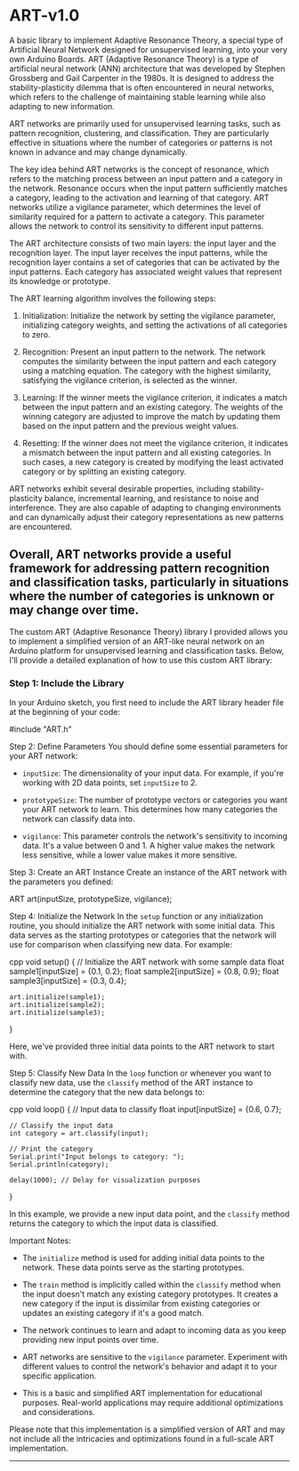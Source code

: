 # ART-v1.0
A basic library to implement Adaptive Resonance Theory, a special type of Artificial Neural Network designed for unsupervised learning, into your very own Arduino Boards. 
ART (Adaptive Resonance Theory) is a type of artificial neural network (ANN) architecture that was developed by Stephen Grossberg and Gail Carpenter in the 1980s. It is designed to address the stability-plasticity dilemma that is often encountered in neural networks, which refers to the challenge of maintaining stable learning while also adapting to new information.

ART networks are primarily used for unsupervised learning tasks, such as pattern recognition, clustering, and classification. They are particularly effective in situations where the number of categories or patterns is not known in advance and may change dynamically.

The key idea behind ART networks is the concept of resonance, which refers to the matching process between an input pattern and a category in the network. Resonance occurs when the input pattern sufficiently matches a category, leading to the activation and learning of that category. ART networks utilize a vigilance parameter, which determines the level of similarity required for a pattern to activate a category. This parameter allows the network to control its sensitivity to different input patterns.

The ART architecture consists of two main layers: the input layer and the recognition layer. The input layer receives the input patterns, while the recognition layer contains a set of categories that can be activated by the input patterns. Each category has associated weight values that represent its knowledge or prototype.

The ART learning algorithm involves the following steps:

1. Initialization: Initialize the network by setting the vigilance parameter, initializing category weights, and setting the activations of all categories to zero.

2. Recognition: Present an input pattern to the network. The network computes the similarity between the input pattern and each category using a matching equation. The category with the highest similarity, satisfying the vigilance criterion, is selected as the winner.

3. Learning: If the winner meets the vigilance criterion, it indicates a match between the input pattern and an existing category. The weights of the winning category are adjusted to improve the match by updating them based on the input pattern and the previous weight values.

4. Resetting: If the winner does not meet the vigilance criterion, it indicates a mismatch between the input pattern and all existing categories. In such cases, a new category is created by modifying the least activated category or by splitting an existing category.

ART networks exhibit several desirable properties, including stability-plasticity balance, incremental learning, and resistance to noise and interference. They are also capable of adapting to changing environments and can dynamically adjust their category representations as new patterns are encountered.

Overall, ART networks provide a useful framework for addressing pattern recognition and classification tasks, particularly in situations where the number of categories is unknown or may change over time.
----------------------------------------------------------------------------------------------------------------------------------------------------------------------

The custom ART (Adaptive Resonance Theory) library I provided allows you to implement a simplified version of an ART-like neural network on an Arduino platform for unsupervised learning and classification tasks. Below, I'll provide a detailed explanation of how to use this custom ART library:

### Step 1: Include the Library
In your Arduino sketch, you first need to include the ART library header file at the beginning of your code:


#include "ART.h"


Step 2: Define Parameters
You should define some essential parameters for your ART network:

- `inputSize`: The dimensionality of your input data. For example, if you're working with 2D data points, set `inputSize` to 2.

- `prototypeSize`: The number of prototype vectors or categories you want your ART network to learn. This determines how many categories the network can classify data into.

- `vigilance`: This parameter controls the network's sensitivity to incoming data. It's a value between 0 and 1. A higher value makes the network less sensitive, while a lower value makes it more sensitive.

Step 3: Create an ART Instance
Create an instance of the ART network with the parameters you defined:


ART art(inputSize, prototypeSize, vigilance);


Step 4: Initialize the Network
In the `setup` function or any initialization routine, you should initialize the ART network with some initial data. This data serves as the starting prototypes or categories that the network will use for comparison when classifying new data. For example:

cpp
void setup() {
    // Initialize the ART network with some sample data
    float sample1[inputSize] = {0.1, 0.2};
    float sample2[inputSize] = {0.8, 0.9};
    float sample3[inputSize] = {0.3, 0.4};

    art.initialize(sample1);
    art.initialize(sample2);
    art.initialize(sample3);
}


Here, we've provided three initial data points to the ART network to start with.

Step 5: Classify New Data
In the `loop` function or whenever you want to classify new data, use the `classify` method of the ART instance to determine the category that the new data belongs to:

cpp
void loop() {
    // Input data to classify
    float input[inputSize] = {0.6, 0.7};

    // Classify the input data
    int category = art.classify(input);

    // Print the category
    Serial.print("Input belongs to category: ");
    Serial.println(category);

    delay(1000); // Delay for visualization purposes
}


In this example, we provide a new input data point, and the `classify` method returns the category to which the input data is classified.

Important Notes:
- The `initialize` method is used for adding initial data points to the network. These data points serve as the starting prototypes.

- The `train` method is implicitly called within the `classify` method when the input doesn't match any existing category prototypes. It creates a new category if the input is dissimilar from existing categories or updates an existing category if it's a good match.

- The network continues to learn and adapt to incoming data as you keep providing new input points over time.

- ART networks are sensitive to the `vigilance` parameter. Experiment with different values to control the network's behavior and adapt it to your specific application.

- This is a basic and simplified ART implementation for educational purposes. Real-world applications may require additional optimizations and considerations.

Please note that this implementation is a simplified version of ART and may not include all the intricacies and optimizations found in a full-scale ART implementation.
_____________________________________________________________________________________________________________________________________________________________________
